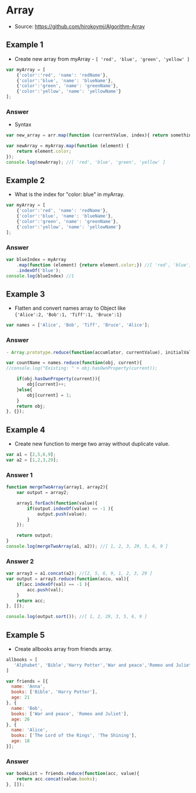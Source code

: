# Array

- Source: https://github.com/hirokoymj/Algorithm-Array


## Example 1

- Create new array from myArray - `[ 'red', 'blue', 'green', 'yellow' ]`
```js
var myArray = [
	{'color':'red', 'name': 'redName'},
	{'color':'blue', 'name': 'blueName'},
	{'color':'green', 'name': 'greenName'},
	{'color':'yellow', 'name': 'yellowName'}
];
```

### Answer

- Syntax
```js
var new_array = arr.map(function (currentValue, index){ return something})
```

```js
var newArray = myArray.map(function (element) {
	return element.color;
});
console.log(newArray); //[ 'red', 'blue', 'green', 'yellow' ]
```

## Example 2

- What is the index for "color: blue" in myArray.
```js
var myArray = [
	{'color':'red', 'name': 'redName'},
	{'color':'blue', 'name': 'blueName'},
	{'color':'green', 'name': 'greenName'},
	{'color':'yellow', 'name': 'yellowName'}
];
```

### Answer
```js
var blueIndex = myArray
    .map(function (element) {return element.color;}) //[ 'red', 'blue', 'green', 'yellow' ]
    .indexOf('blue');
console.log(blueIndex) //1
```

## Example 3
- Flatten and convert names array to Object like <br />`{'Alice':2, 'Bob':1, 'Tiff':1, 'Bruce':1}`

```js
var names = ['Alice', 'Bob', 'Tiff', 'Bruce', 'Alice'];
```

### Answer
```js
- Array.prototype.reduce(function(accumlator, currentValue), initialValue);
```

```js
var countName = names.reduce(function(obj, current){
//console.log("Existing: " + obj.hasOwnProperty(current));

	if(obj.hasOwnProperty(current)){
		obj[current]++;
	}else{
		obj[current] = 1;
	}
	return obj;
}, {});
```


## Example 4
- Create new function to merge two array without duplicate value.

```js
var a1 = [2,5,6,9];
var a2 = [1,2,3,29];
```

### Answer 1
```js
function mergeTwoArray(array1, array2){
	var output = array2;

	array1.forEach(function(value){
		if(output.indexOf(value) == -1 ){
			output.push(value);
		}
	});

	return output;
}
console.log(mergeTwoArray(a1, a2)); //[ 1, 2, 3, 29, 5, 6, 9 ]
```

### Answer 2
```js
var array3 = a1.concat(a2); //[2, 5, 6, 9, 1, 2, 3, 29 ]
var output = array3.reduce(function(accu, val){
	if(acc.indexOf(val) == -1 ){
		acc.push(val);
	}
	return acc;
}, []);

console.log(output.sort()); //[ 1, 2, 29, 3, 5, 6, 9 ]
```

## Example 5

-  Create allbooks array from friends array.
```js
allbooks = [
   'Alphabet', 'Bible','Harry Potter','War and peace','Romeo and Juliet','The Lord of the Rings','The Shining'
]
```

```js
var friends = [{
  name: 'Anna',
  books: ['Bible', 'Harry Potter'],
  age: 21
}, {
  name: 'Bob',
  books: ['War and peace', 'Romeo and Juliet'],
  age: 26
}, {
  name: 'Alice',
  books: ['The Lord of the Rings', 'The Shining'],
  age: 18
}];
```

### Answer
```js
var bookList = friends.reduce(function(acc, value){
	return acc.concat(value.books);
}, []);
```
